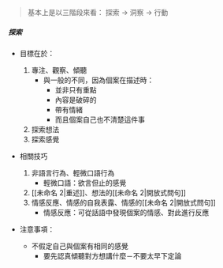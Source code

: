 
>基本上是以三階段來看：
> 探索 -> 洞察 -> 行動

##### 探索
- 目標在於：
	1. 專注、觀察、傾聽
		- 與一般的不同，因為個案在描述時：
			- 並非只有重點
			- 內容是破碎的
			- 帶有情緒
			- 而且個案自己也不清楚這件事
	2. 探索想法
	3. 探索感覺

- 相關技巧
	1. 非語言行為、輕微口語行為
		- 輕微口語：欲言但止的感覺
	2. [[未命名 2|重述]]、想法的[[未命名 2|開放式問句]]
	3. 情感反應、情感的自我表露、情感的[[未命名 2|開放式問句]]
		- 情感反應：可從話語中發現個案的情感、對此進行反應
- 注意事項：
	- 不假定自己與個案有相同的感覺
		- 要先認真傾聽對方想講什麼－不要太早下定論